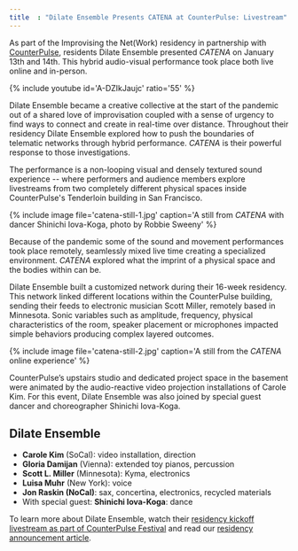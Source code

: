 ```yaml
---
title  : "Dilate Ensemble Presents CATENA at CounterPulse: Livestream"
---
```

As part of the Improvising the Net(Work) residency in partnership with [CounterPulse](https://counterpulse.org/), residents Dilate Ensemble presented *CATENA* on January 13th and 14th. This hybrid audio-visual performance took place both live online and in-person.

{% include youtube id='A-DZIkJaujc'
   ratio='55' %}

Dilate Ensemble became a creative collective at the start of the pandemic out of a shared love of improvisation coupled with a sense of urgency to find ways to connect and create in real-time over distance.<!--excerpt-ends--> Throughout their residency Dilate Ensemble explored how to push the boundaries of telematic networks through hybrid performance. *CATENA* is their powerful response to those investigations.

The performance is a non-looping visual and densely textured sound experience -- where performers and audience members explore livestreams from two completely different physical spaces inside CounterPulse's Tenderloin building in San Francisco.

{% include image file='catena-still-1.jpg'
   caption='A still from *CATENA* with dancer Shinichi Iova-Koga, photo by Robbie Sweeny' %}

Because of the pandemic some of the sound and movement performances took place remotely, seamlessly mixed live time creating a specialized environment. *CATENA* explored what the imprint of a physical space and the bodies within can be.

Dilate Ensemble built a customized network during their 16-week residency. This network linked different locations within the CounterPulse building, sending their feeds to electronic musician Scott Miller, remotely based in Minnesota. Sonic variables such as amplitude, frequency, physical characteristics of the room, speaker placement or microphones impacted simple behaviors producing complex layered outcomes.

{% include image file='catena-still-2.jpg'
   caption='A still from the *CATENA* online experience' %}

CounterPulse’s upstairs studio and dedicated project space in the basement were animated by the audio-reactive video projection installations of Carole Kim. For this event, Dilate Ensemble was also joined by special guest dancer and choreographer Shinichi Iova-Koga.

## Dilate Ensemble

- **Carole Kim** (SoCal): video installation, direction
- **Gloria Damijan** (Vienna): extended toy pianos, percussion
- **Scott L. Miller** (Minnesota): Kyma, electronics
- **Luisa Muhr** (New York): voice
- **Jon Raskin (NoCal)**: sax, concertina, electronics, recycled materials 
- With special guest: **Shinichi Iova-Koga**: dance

To learn more about Dilate Ensemble, watch their [residency kickoff livestream as part of CounterPulse Festival](/blog/network-improvisation-projects-counterpulse-festival/) and read our [residency announcement article](/blog/h0t-club-dilate-ensemble-counterpulse-residencies/).